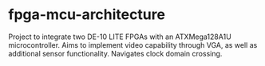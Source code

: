 # fpga-mcu-architecture
Project to integrate two DE-10 LITE FPGAs with an ATXMega128A1U microcontroller. Aims to implement video capability through VGA, as well as additional sensor functionality. Navigates clock domain crossing.
